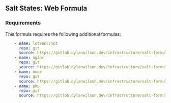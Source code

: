 ## Salt States: Web Formula

### Requirements

This formula requires the following additional formulas:

```yaml
    - name: letsencrypt
      repo: git
      source: https://gitlab.dylanwilson.dev/infrastructure/salt-formulas/letsencrypt-formula.git
    - name: nginx
      repo: git
      source: https://gitlab.dylanwilson.dev/infrastructure/salt-formulas/nginx-formula.git
    - name: node
      repo: git
      source: https://gitlab.dylanwilson.dev/infrastructure/salt-formulas/node-formula.git
    - name: php
      repo: git
      source: https://gitlab.dylanwilson.dev/infrastructure/salt-formulas/php-formula.git
```
